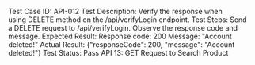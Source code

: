 Test Case ID: API-012
Test Description: Verify the response when using DELETE method on the /api/verifyLogin endpoint.
Test Steps:
Send a DELETE request to /api/verifyLogin.
Observe the response code and message.
Expected Result:
Response code: 200
Message: "Account deleted!"
Actual Result:
{"responseCode": 200, "message": "Account deleted!"}
Test Status: Pass
API 13: GET Request to Search Product